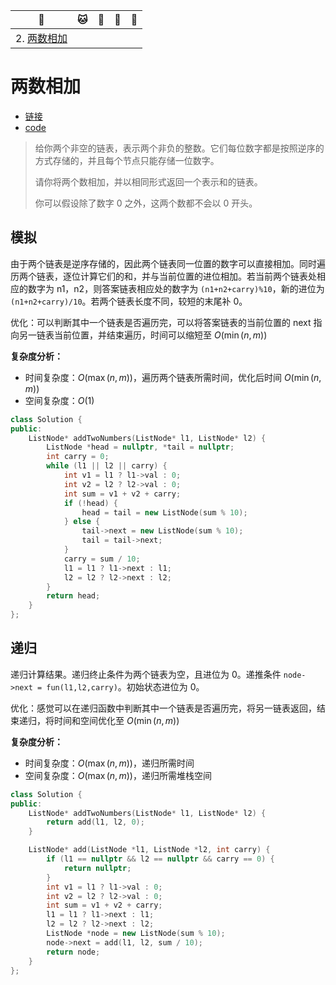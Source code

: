 | :tiger:                  | :cat: | :dog: | :dragon: | :snake: |
| ------------------------ | ----- | ----- | -------- | ------- |
| 2. [两数相加](#两数相加) |       |       |          |         |



# 两数相加

- [链接](https://leetcode-cn.com/problems/add-two-numbers/)
- [code](../cc/linked_list/linked_list.h)

> 给你两个非空的链表，表示两个非负的整数。它们每位数字都是按照逆序的方式存储的，并且每个节点只能存储一位数字。
>
> 请你将两个数相加，并以相同形式返回一个表示和的链表。
>
> 你可以假设除了数字 0 之外，这两个数都不会以 0 开头。

## 模拟

由于两个链表是逆序存储的，因此两个链表同一位置的数字可以直接相加。同时遍历两个链表，逐位计算它们的和，并与当前位置的进位相加。若当前两个链表处相应的数字为 n1，n2，则答案链表相应处的数字为 `(n1+n2+carry)%10`，新的进位为 `(n1+n2+carry)/10`。若两个链表长度不同，较短的末尾补 0。

优化：可以判断其中一个链表是否遍历完，可以将答案链表的当前位置的 next 指向另一链表当前位置，并结束遍历，时间可以缩短至 $O(\min(n,m))$

**复杂度分析：**

- 时间复杂度：$O(\max(n,m))$，遍历两个链表所需时间，优化后时间 $O(\min(n,m))$
- 空间复杂度：$O(1)$

```c++
class Solution {
public:
    ListNode* addTwoNumbers(ListNode* l1, ListNode* l2) {
        ListNode *head = nullptr, *tail = nullptr;
        int carry = 0;
        while (l1 || l2 || carry) {
            int v1 = l1 ? l1->val : 0;
            int v2 = l2 ? l2->val : 0;
            int sum = v1 + v2 + carry;
            if (!head) {
                head = tail = new ListNode(sum % 10);
            } else {
                tail->next = new ListNode(sum % 10);
                tail = tail->next;
            }
            carry = sum / 10;
            l1 = l1 ? l1->next : l1;
            l2 = l2 ? l2->next : l2;
        }
        return head;
    }
};
```

## 递归

递归计算结果。递归终止条件为两个链表为空，且进位为 0。递推条件 `node->next = fun(l1,l2,carry)`。初始状态进位为 0。

优化：感觉可以在递归函数中判断其中一个链表是否遍历完，将另一链表返回，结束递归，将时间和空间优化至 $O(\min(n,m))$

**复杂度分析：**

- 时间复杂度：$O(\max(n,m))$，递归所需时间
- 空间复杂度：$O(\max(n,m))$，递归所需堆栈空间

```c++
class Solution {
public:
    ListNode* addTwoNumbers(ListNode* l1, ListNode* l2) {
        return add(l1, l2, 0);
    }

    ListNode* add(ListNode *l1, ListNode *l2, int carry) {
        if (l1 == nullptr && l2 == nullptr && carry == 0) {
            return nullptr;
        }
        int v1 = l1 ? l1->val : 0;
        int v2 = l2 ? l2->val : 0;
        int sum = v1 + v2 + carry;
        l1 = l1 ? l1->next : l1;
        l2 = l2 ? l2->next : l2;
        ListNode *node = new ListNode(sum % 10);
        node->next = add(l1, l2, sum / 10);
        return node;
    }
};
```

